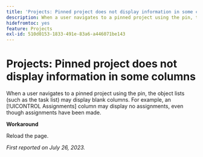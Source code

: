 ```yaml
---
title: 'Projects: Pinned project does not display information in some columns'
description: When a user navigates to a pinned project using the pin, the object lists (such as the task list) may display blank columns. For example, an [!UICONTROL Assignments] column may display no assignments, even though assignments have been made.
hidefromtoc: yes
feature: Projects
exl-id: 510d0153-1833-491e-83a6-a446071be143
---
```

# Projects: Pinned project does not display information in some columns

When a user navigates to a pinned project using the pin, the object lists (such as the task list) may display blank columns. For example, an [!UICONTROL Assignments] column may display no assignments, even though assignments have been made.

**Workaround**

Reload the page.

_First reported on July 26, 2023._
